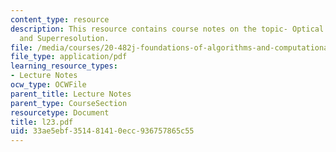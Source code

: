 ```yaml
---
content_type: resource
description: This resource contains course notes on the topic- Optical Flow, Tracking,
  and Superresolution.
file: /media/courses/20-482j-foundations-of-algorithms-and-computational-techniques-in-systems-biology-spring-2006/33ae5ebf351481410ecc936757865c55_l23.pdf
file_type: application/pdf
learning_resource_types:
- Lecture Notes
ocw_type: OCWFile
parent_title: Lecture Notes
parent_type: CourseSection
resourcetype: Document
title: l23.pdf
uid: 33ae5ebf-3514-8141-0ecc-936757865c55
---
```

